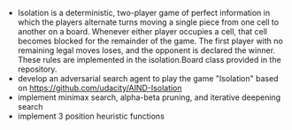 - Isolation is a deterministic, two-player game of perfect information in which the players alternate turns moving a single piece from one cell to another on a board. Whenever either player occupies a cell, that cell becomes blocked for the remainder of the game. The first player with no remaining legal moves loses, and the opponent is declared the winner. These rules are implemented in the isolation.Board class provided in the repository.
- develop an adversarial search agent to play the game "Isolation" based on https://github.com/udacity/AIND-Isolation
- implement minimax search, alpha-beta pruning, and iterative deepening search
- implement 3 position heuristic functions 
